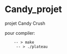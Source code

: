 # Candy_projet
projet Candy Crush

pour compiler:
        
        -- > make 
         -- > ./plateau
